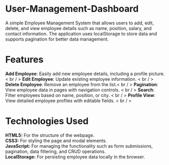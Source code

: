 # User-Management-Dashboard
A simple Employee Management System that allows users to add, edit, delete, and view employee details such as name, position, salary, and contact information. The application uses localStorage to store data and supports pagination for better data management.

# Features
  **Add Employee**: Easily add new employee details, including a profile picture.< br / >
  **Edit Employee**: Update existing employee information. < br / >
  **Delete Employee**: Remove an employee from the list.< br / >
  **Pagination**: View employee data in pages with navigation controls. < br / >
  **Search**: Filter employees based on name, position, or city. < br / >
  **Profile View**: View detailed employee profiles with editable fields. < br / >

# Technologies Used

  **HTML5:** For the structure of the webpage.<br>
  **CSS3:** For styling the page and modal elements.<br>
  **JavaScript:** For managing the functionality such as form submissions, pagination, data filtering, and CRUD operations.<br>
  **LocalStorage:** For persisting employee data locally in the browser.<br>
